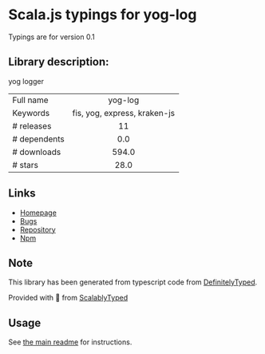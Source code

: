 
# Scala.js typings for yog-log

Typings are for version 0.1

## Library description:
yog logger

|                    |                 |
| ------------------ | :-------------: |
| Full name          | yog-log |
| Keywords           | fis, yog, express, kraken-js |
| # releases         | 11 |
| # dependents       | 0.0 |
| # downloads        | 594.0 |
| # stars            | 28.0 |

## Links
- [Homepage](https://github.com/fex-team/yog-log)
- [Bugs](https://github.com/fex-team/yog-log/issues)
- [Repository](https://github.com/fex-team/yog-log)
- [Npm](https://www.npmjs.com/package/yog-log)
    


## Note
This library has been generated from typescript code from [DefinitelyTyped](https://definitelytyped.org).

Provided with :purple_heart: from [ScalablyTyped](https://github.com/oyvindberg/ScalablyTyped)

## Usage
See [the main readme](../../readme.md) for instructions.


